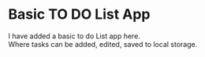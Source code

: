 # Basic TO DO List App

I have added a basic to do List app here.  
Where tasks can be added, edited, saved to local storage.  